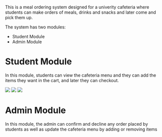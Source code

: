 <p>This is a meal ordering system designed for a univerity cafeteria where students can make orders of meals, drinks and snacks and later come and pick them up.</p>
<p>The system has two modules:</p>
<ul>
<li>Student Module</li>
<li>Admin Module</li>
</ul>
<h1>Student Module</h1>
<p>In this module, students can view the cafeteria menu and they can add the items they want in the cart, and later they can checkout.</p>
<img src="!https://user-images.githubusercontent.com/63863253/209917400-e4b26972-32c0-4185-89d3-a9da31063663.png">
<img src="!https://user-images.githubusercontent.com/63863253/209917531-8d645998-f7cb-4298-b202-9ace7cfea761.png">
<img src="!https://user-images.githubusercontent.com/63863253/209917583-f8863849-037a-450a-8485-43c6b2d71de7.png">
<h1>Admin Module</h1>
<p>In this module, the admin can confirm and decline any order placed by students as well as update the cafeteria menu by adding or removing items</p>
